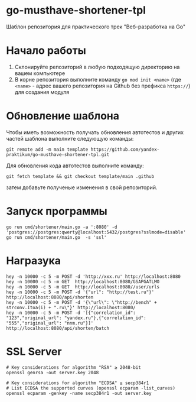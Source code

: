 # go-musthave-shortener-tpl
Шаблон репозитория для практического трек "Веб-разработка на Go"

# Начало работы

1. Склонируйте репозиторий в любую подходящую директорию на вашем компьютере
2. В корне репозитория выполните команду `go mod init <name>` (где `<name>` - адрес вашего репозитория на Github без префикса `https://`) для создания модуля

# Обновление шаблона

Чтобы иметь возможность получать обновления автотестов и других частей шаблона выполните следующую команды:

```
git remote add -m main template https://github.com/yandex-praktikum/go-musthave-shortener-tpl.git
```

Для обновления кода автотестов выполните команду:

```
git fetch template && git checkout template/main .github
```

затем добавьте полученые изменения в свой репозиторий.

# Запуск программы
```shell
go run cmd/shortener/main.go -a ':8080' -d 'postgres://postgres:qwerty@localhost:5432/postgres?sslmode=disable'
go run cmd/shortener/main.go  -s 'ssl'
```
# Награзука
```shell
hey -n 10000 -c 5 -m POST -d 'http://xxx.ru' http://localhost:8080 
hey -n 10000 -c 5 -m GET  http://localhost:8080/GSAPGATLMO
hey -n 10000 -c 5 -m GET  http://localhost:8080//user/urls
hey -n 10000 -c 5 -m POST -d '{"url": "http://test.ru"}' http://localhost:8080/api/shorten
hey -n 10000 -c 5 -m POST -d '{\"url\": \"http://bench" + strconv.Itoa(i) + ".ru\"}' http://localhost:8080/
hey -n 10000 -c 5 -m POST -d '[{"correlation_id": "123","original_url": "yandex.ru"},{"correlation_id": "555","original_url": "nnm.ru"}]' http://localhost:8080/api/shorten/batch

```

# SSL Server
```shell
# Key considerations for algorithm "RSA" ≥ 2048-bit
openssl genrsa -out server.key 2048

# Key considerations for algorithm "ECDSA" ≥ secp384r1
# List ECDSA the supported curves (openssl ecparam -list_curves)
openssl ecparam -genkey -name secp384r1 -out server.key
```